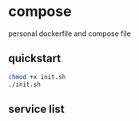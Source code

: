 # compose

personal dockerfile and compose file


## quickstart

```bash
chmod +x init.sh
./init.sh
```

## service list
